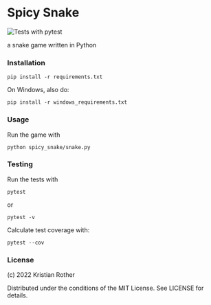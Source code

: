 # Spicy Snake

![Tests with pytest](https://github.com/krother/stationary_siracha_snake/workflows/Snake/badge.svg)

a snake game written in Python


### Installation

    pip install -r requirements.txt

On Windows, also do:

    pip install -r windows_requirements.txt


### Usage

Run the game with

    python spicy_snake/snake.py
    
### Testing

Run the tests with

    pytest

or
   
    pytest -v

Calculate test coverage with:

    pytest --cov

### License

(c) 2022 Kristian Rother

Distributed under the conditions of the MIT License. See LICENSE for details.

